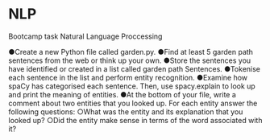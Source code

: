 # NLP

Bootcamp task
Natural Language Proccessing

●Create a new Python file called garden.py.
●Find at least 5 garden path sentences from the web or think up your own.
●Store the sentences you have identified or created in a list called garden path Sentences.
●Tokenise each sentence in the list and perform entity recognition.
●Examine how spaCy has categorised each sentence. Then, use spacy.explain to look up and print the meaning of entities.
●At the bottom of your file, write a comment about two entities that you looked up. For each entity answer the following questions:
○What was the entity and its explanation that you looked up?
○Did the entity make sense in terms of the word associated with it?
